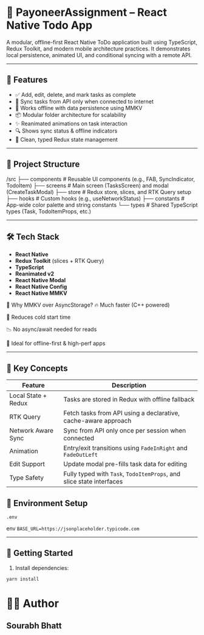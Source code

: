 # 📝 PayoneerAssignment – React Native Todo App

A modular, offline-first React Native ToDo application built using TypeScript, Redux Toolkit, and modern mobile architecture practices. It demonstrates local persistence, animated UI, and conditional syncing with a remote API.

---

## 🚀 Features

- ✅ Add, edit, delete, and mark tasks as complete
- 📡 Sync tasks from API only when connected to internet
- 📴 Works offline with data persistence using MMKV
- 📦 Modular folder architecture for scalability
- ✨ Reanimated animations on task interaction
- 🔍 Shows sync status & offline indicators
- 🧠 Clean, typed Redux state management

---

## 📁 Project Structure

/src
├── components # Reusable UI components (e.g., FAB, SyncIndicator, TodoItem)
├── screens # Main screen (TasksScreen) and modal (CreateTaskModal)
├── store # Redux store, slices, and RTK Query setup
├── hooks # Custom hooks (e.g., useNetworkStatus)
├── constants # App-wide color palette and string constants
└── types # Shared TypeScript types (Task, TodoItemProps, etc.)

---

## 🛠️ Tech Stack

- **React Native**
- **Redux Toolkit** (slices + RTK Query)
- **TypeScript**
- **Reanimated v2**
- **React Native Modal**
- **React Native Config**
- **React Native MMKV**

💾 Why MMKV over AsyncStorage?
🔥 Much faster (C++ powered)

🚀 Reduces cold start time

📉 No async/await needed for reads

🧠 Ideal for offline-first & high-perf apps

---

## 🧠 Key Concepts

| Feature             | Description                                                          |
| ------------------- | -------------------------------------------------------------------- |
| Local State + Redux | Tasks are stored in Redux with offline fallback                      |
| RTK Query           | Fetch tasks from API using a declarative, cache-aware approach       |
| Network Aware Sync  | Sync from API only once per session when connected                   |
| Animation           | Entry/exit transitions using `FadeInRight` and `FadeOutLeft`         |
| Edit Support        | Update modal pre-fills task data for editing                         |
| Type Safety         | Fully typed with `Task`, `TodoItemProps`, and slice state interfaces |

## 📂 Environment Setup

`.env`

env
`BASE_URL=https://jsonplaceholder.typicode.com`

---

## 🧪 Getting Started

1. Install dependencies:

```bash
yarn install
```

# 👨‍💻 Author

## Sourabh Bhatt
